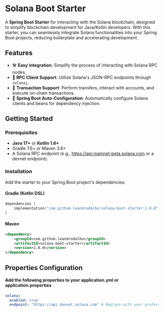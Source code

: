 # Solana Boot Starter

A **Spring Boot Starter** for interacting with the Solana blockchain, designed to simplify blockchain development for Java/Kotlin developers. With this starter, you can seamlessly integrate Solana functionalities into your Spring Boot projects, reducing boilerplate and accelerating development.

## Features

- 🛠 **Easy integration**: Simplify the process of interacting with Solana RPC nodes.
- 📡 **RPC Client Support**: Utilize Solana's JSON-RPC endpoints through `solanaj`.
- 🔑 **Transaction Support**: Perform transfers, interact with accounts, and execute on-chain transactions.
- 🚀 **Spring Boot Auto-Configuration**: Automatically configure Solana clients and beans for dependency injection.

## Getting Started

### Prerequisites
- **Java 17+** or **Kotlin 1.6+**
- Gradle 7.6+ or Maven 3.6+
- A Solana RPC endpoint (e.g., https://api.mainnet-beta.solana.com or a devnet endpoint).

### Installation
Add the starter to your Spring Boot project's dependencies:

#### Gradle (Kotlin DSL)
```kotlin
dependencies {
    implementation("com.github.leandrodalbo:solana-boot-starter:1.0.0")
}
```

#### Maven
```xml
<dependency>
    <groupId>com.github.leandrodalbo</groupId>
    <artifactId>solana-boot-starter</artifactId>
    <version>1.0.0</version>
</dependency>

```

## Properties Configuration
#### Add the following properties to your application.yml or application.properties
```yml
solana:
  enabled: true
  endpoint: "https://api.devnet.solana.com" # Replace with your preferred RPC endpoint
```




